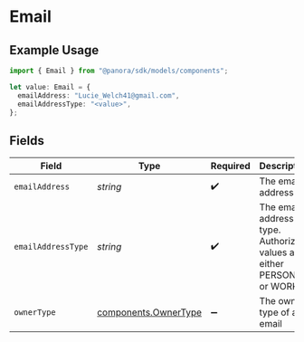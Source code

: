 # Email

## Example Usage

```typescript
import { Email } from "@panora/sdk/models/components";

let value: Email = {
  emailAddress: "Lucie_Welch41@gmail.com",
  emailAddressType: "<value>",
};
```

## Fields

| Field                                                                  | Type                                                                   | Required                                                               | Description                                                            |
| ---------------------------------------------------------------------- | ---------------------------------------------------------------------- | ---------------------------------------------------------------------- | ---------------------------------------------------------------------- |
| `emailAddress`                                                         | *string*                                                               | :heavy_check_mark:                                                     | The email address                                                      |
| `emailAddressType`                                                     | *string*                                                               | :heavy_check_mark:                                                     | The email address type. Authorized values are either PERSONAL or WORK. |
| `ownerType`                                                            | [components.OwnerType](../../models/components/ownertype.md)           | :heavy_minus_sign:                                                     | The owner type of an email                                             |